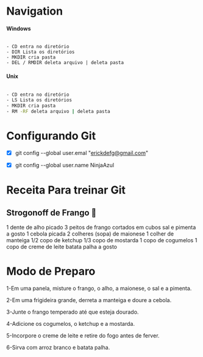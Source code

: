 
# Navigation

 #### Windows

```shell

- CD entra no diretório
- DIR Lista os diretórios 
- MKDIR cria pasta
- DEL / RMDIR deleta arquivo | deleta pasta

```

 #### Unix

```bash

- CD entra no diretório
- LS Lista os diretórios 
- MKDIR cria pasta
- RM -RF deleta arquivo | deleta pasta

```

# **Configurando Git**

- [x] git config --global user.emal "erickdefg@gmail.com"

- [x] git config --global user.name NinjaAzul



 # Receita Para treinar Git

 ## Strogonoff de Frango 🍗

1 dente de alho picado
3 peitos de frango cortados em cubos
sal e pimenta a gosto
1 cebola picada
2 colheres (sopa) de maionese
1 colher de manteiga
1/2 copo de ketchup
1/3 copo de mostarda
1 copo de cogumelos
1 copo de creme de leite
batata palha a gosto

# Modo  de Preparo

1-Em uma panela, misture o frango, o alho, a maionese, o sal e a pimenta.

2-Em uma frigideira grande, derreta a manteiga e doure a cebola.

3-Junte o frango temperado até que esteja dourado.

4-Adicione os cogumelos, o ketchup e a mostarda.

5-Incorpore o creme de leite e retire do fogo antes de ferver.

6-Sirva com arroz branco e batata palha.